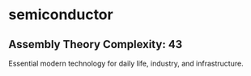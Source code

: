 # semiconductor

## Assembly Theory Complexity: 43
Essential modern technology for daily life, industry, and infrastructure.
